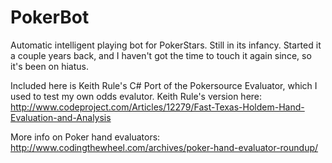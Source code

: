 PokerBot
========

Automatic intelligent playing bot for PokerStars. Still in its infancy.
Started it a couple years back, and I haven't got the time to touch it again since, so it's been on hiatus.


Included here is Keith Rule's C# Port of the Pokersource Evaluator, which I used to test my own odds evalutor.
Keith Rule's version here:
http://www.codeproject.com/Articles/12279/Fast-Texas-Holdem-Hand-Evaluation-and-Analysis

More info on Poker hand evaluators:
http://www.codingthewheel.com/archives/poker-hand-evaluator-roundup/


